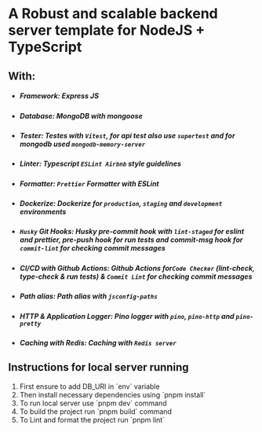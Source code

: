 # A Robust and scalable backend server template for NodeJS + TypeScript

## With:

- ##### Framework: Express JS

- ##### Database: MongoDB with mongoose

- ##### Tester: Testes with `Vitest`, for api test also use `supertest` and for mongodb used `mongodb-memory-server`

- ##### Linter: Typescript `ESLint Airbnb` style guidelines

- ##### Formatter: `Prettier` Formatter with ESLint

- ##### Dockerize: Dockerize for `production`, `staging` and `development` environments

- ##### `Husky` Git Hooks: Husky pre-commit hook with `lint-staged` for eslint and prettier, pre-push hook for run tests and commit-msg hook for `commit-lint` for checking commit messages

- ##### CI/CD with Github Actions: Github Actions for`Code Checker` (lint-check, type-check & run tests) & `Commit Lint` for checking commit messages

- ##### Path alias: Path alias with `jsconfig-paths`

- ##### HTTP & Application Logger: Pino logger with `pino`, `pino-http` and `pino-pretty`

- ##### Caching with Redis: Caching with `Redis server`

## Instructions for local server running

<ol>
    <li>First ensure to add DB_URI in `env` variable</li>
    <li>Then install necessary dependencies using `pnpm install`</li>
    <li>To run local server use `pnpm dev` command</li>
    <li>To build the project run `pnpm build` command</li>
    <li>To Lint and format the project run `pnpm lint`</li>
</ol>
